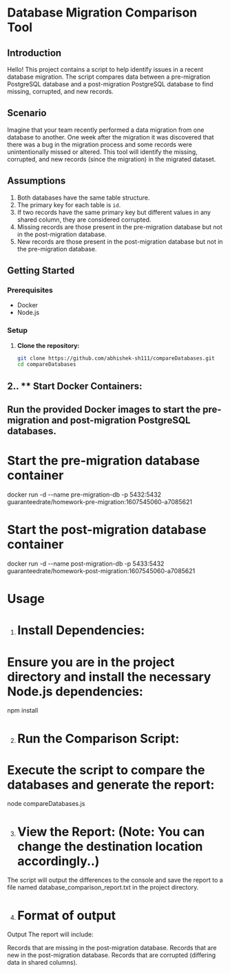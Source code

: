 # Database Migration Comparison Tool

## Introduction

Hello! This project contains a script to help identify issues in a recent database migration. The script compares data between a pre-migration PostgreSQL database and a post-migration PostgreSQL database to find missing, corrupted, and new records.

## Scenario

Imagine that your team recently performed a data migration from one database to another. One week after the migration it was discovered that there was a bug in the migration process and some records were unintentionally missed or altered. This tool will identify the missing, corrupted, and new records (since the migration) in the migrated dataset.

## Assumptions

1. Both databases have the same table structure.
2. The primary key for each table is `id`.
3. If two records have the same primary key but different values in any shared column, they are considered corrupted.
4. Missing records are those present in the pre-migration database but not in the post-migration database.
5. New records are those present in the post-migration database but not in the pre-migration database.

## Getting Started

### Prerequisites

- Docker
- Node.js

### Setup

1. **Clone the repository:**

   ```bash
   git clone https://github.com/abhishek-sh111/compareDatabases.git
   cd compareDatabases


## 2.. ** Start Docker Containers:

## Run the provided Docker images to start the pre-migration and post-migration PostgreSQL databases.


# Start the pre-migration database container
docker run -d --name pre-migration-db -p 5432:5432 guaranteedrate/homework-pre-migration:1607545060-a7085621

# Start the post-migration database container
docker run -d --name post-migration-db -p 5433:5432 guaranteedrate/homework-post-migration:1607545060-a7085621



# Usage
1. # Install Dependencies:

# Ensure you are in the project directory and install the necessary Node.js dependencies:

npm install

2. # Run the Comparison Script:

# Execute the script to compare the databases and generate the report:

node compareDatabases.js

3. # View the Report: (Note: You can change the destination location accordingly..)

The script will output the differences to the console and save the report to a file named database_comparison_report.txt in the project directory.


4. # Format of output

Output
The report will include:

Records that are missing in the post-migration database.
Records that are new in the post-migration database.
Records that are corrupted (differing data in shared columns).